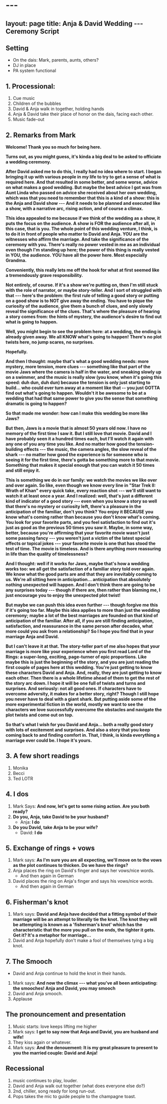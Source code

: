 # ---
layout: page
title: Anja & David Wedding --- Ceremony Script
---



## Setting
* On the dais: Mark, parents, aunts, others?
* DJ in place
* PA system functional

## 1. Processional:
1. Cue music
2. Children of the bubbles
3. David & Anja walk in together, holding hands
4. Anja & David take their place of honor on the dais, facing each other.
5. Music fade-out

## 2. Remarks from Mark
**Welcome! Thank you so much for being here.**

**Turns out, as you might guess, it's kinda a big deal to be asked to officiate a wedding ceremony.**

**After David asked me to do this, I really had no idea where to start. I began bringing it up with various people in my life to try to get a sense of what is required here. And that resulted in some better, and some worse, advice on what makes a good wedding. But maybe the best advice I got was from Aunt Linda who passed on advice she received about her own wedding, which was that you need to remember that this is a kind of a show: this is the Anja and David show --- And it needs to be planned and executed like a show, with a narrative arc, rising action, and of course a climax.**

**This idea appealed to me because if we think of the wedding as a show, it puts the focus on the audience. A show is FOR the audience after all, in this case, that is you. The whole point of this wedding venture, I think, is to do it in front of people who matter to David and Anja. YOU are the witnesses who affirm the marriage. And take the significance of the ceremony with you. There's really no power vested in me as an individual even though I'm standing up here; the power of this thing is really vested in YOU, the audience. YOU have all the power here. Most especially Grandma.**

**Conveniently, this really lets me off the hook for what at first seemed like a tremendously grave responsibility.**

**Not entirely, of course. If it's a show we're putting on, then I'm still stuck with the role of narrator, or maybe story-teller. And I sort of struggled with that --- here's the problem: the first rule of telling a good story or putting on a good show is to NOT give away the ending. You have to pique the curiosity of the audience, give them a bunch of clues, and only slowly reveal the significance of the clues. That's where the pleasure of hearing a story comes from: the hints of mystery, the audience's desire to find out what is going to happen.**

**Well, you might begin to see the problem here: at a wedding, the ending is already given away. We all KNOW what's going to happen!  There's no plot twists here, no jump scares, no surprises.**

**Hopefully.**

**And then I thought: maybe that's what a good wedding needs: more mystery, more tension, more clues --- something like that part of the movie Jaws where the camera is half in the water, and sneaking slowly up on a swimmer, and the music is really slow (you know, when it's going this speed: duh dun, duh dun) because the tension is only just starting to build... who could ever turn away at a moment like that -- you just GOTTA find out what's going to happen. Wouldn't it be awesome to be at a wedding that had that same power to give you the sense that something dramatic is going to happen?**

**So that made me wonder: how can I make this wedding be more like Jaws?**

**But then, Jaws is a movie that is almost 50 years old now. I have no memory of the first time I saw it. But I still love that movie. David and I have probably seen it a hundred times each, but I'll watch it again with any one of you any time you like. And no matter how good the tension-building effects --- the music, the camera angles, the slow reveal of the shark --- no matter how good the experience is for someone who is seeing it for the first time, there's gotta be something more to that movie. Something that makes it special enough that you can watch it 50 times and still enjoy it.**

**This is something we do in our family: we watch the movies we like over and over again. So like, even though we know every line in "Star Trek II: Wrath of Khan" every quick take, every reaction shot --- we'll still want to watch it at least once a year. And I realized: well, that's just a different kind of indicator of a good story --- even when you know a story so well that there's no mystery or curiosity left, there's a pleasure in the anticipation of the familiar, don't you think? You enjoy it BECAUSE you know what's coming rather than because you don't know what's coming. You look for your favorite parts, and you feel satisfaction to find out it's just as good as the previous 50 times you saw it. Maybe, in some way, better, because you're affirming that your favorite movie wasn't just some passing fancy --- you weren't just a victim of the latest special effects or topical jokes --- your favorite movie is one that has stood the test of time. The movie is timeless. And is there anything more reassuring in life than the quality of timelessness?**

**And I thought: well if it works for Jaws, maybe that's how a wedding works too: we all get the satisfaction of a familiar story told over again. We know what the good parts are and that they are inevitably coming to us. We're all sitting here in anticipation... anticipation that absolutely nothing unexpected will happen. And I don't think there are going to be any surprises today --- though if there are, then rather than blaming me, I just encourage you to enjoy the unexpected plot twist!**

**But maybe we can push this idea even further --- though forgive me this if it's going too far. Maybe this idea applies to more than just the wedding ceremony; maybe a lot of the best marriages are founded on that kind of anticipation of the familiar. After all, if you are still finding anticipation, satisfaction, and reassurance in the same person after decades, what more could you ask from a relationship? So I hope you find that in your marriage Anja and David.** 

**But I can't leave it at that. The story-teller part of me also hopes that your marriage is more like your experience when you first read Lord of the Rings: a super-long, exciting, page-turner of epic proportions. Like maybe this is just the beginning of the story, and you are just reading the first couple of pages here at this wedding. You're just getting to know these characters David and Anja. And, really, they are just getting to know each other. Then there is a whole lifetime ahead of them to get the rest of the story arc down. I hope it will be one full of twists and turns and surprises. And seriously: not all good ones. If characters have to overcome adversity, it makes for a better story, right? Though I still hope you never have to deal with a giant shark. But putting aside some of the more experimental fiction in the world, mostly we want to see the characters we love successfully overcome the obstacles and navigate the plot twists and come out on top.** 

**So that's what I wish for you David and Anja... both a really good story with lots of excitement and surprises. And also a story that you keep coming back to and finding comfort in. That, I think, is kinda everything a marriage ever could be. I hope it's yours.**


## 3. A few short readings
1. Monika
2. Becci
3. Ted LOTR


## 4. I dos
1. Mark Says: **And now, let's get to some rising action. Are you both ready?**
2. **Do you, Anja, take David to be your husband?**
	* Anja: **I do**
3. **Do you David, take Anja to be your wife?**
	* David: **I do**


## 5. Exchange of rings + vows
1. Mark says: **As I'm sure you are all expecting, we'll move on to the vows as the plot continues to thicken. Do we have the rings?**
2. Anja places the ring on David's finger and says her vows/nice words.
	* And then again in German
3. David places the ring on Anja's finger and says his vows/nice words.
	* And then again in German
	
## 6. Fisherman's knot
1. Mark says: **David and Anja have decided that a fitting symbol of their marriage will be an attempt to literally tie the knot. The knot they will be attempting is known as a 'fisherman's knot' which has the characteristic that the more you pull on the ends, the tighter it gets. Get it? It's a metaphor for marriage...**
2. David and Anja hopefully don't make a fool of themselves tying a big knot.


## 7. The Smooch
* David and Anja continue to hold the knot in their hands. 
1. Mark says: **And now the climax --- what you've all been anticipating: the smooches! Anja and David, you may smooch**
2. David and Anja smooch.
3. Applause


## The pronouncement and presentation
1. Music starts: love keeps lifting me higher
2. Mark says: **I get to say now that Anja and David, you are husband and wife!**
3. They kiss again or whatever.
4. Mark says: **And the denouement: It is my great pleasure to present to you the married couple: David and Anja!**

## Recessional
1. music continues to play, louder.
2. David and Anja walk out together (what does everyone else do?)
3. 2nd, chiller, song ready for long run-out.
4. Pops takes the mic to guide people to the champagne toast.




